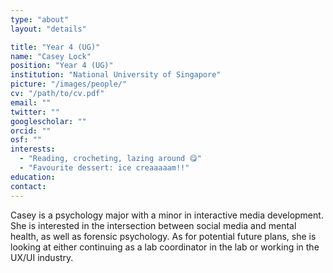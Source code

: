 ```yaml
---
type: "about"
layout: "details"

title: "Year 4 (UG)"
name: "Casey Lock"
position: "Year 4 (UG)"
institution: "National University of Singapore"
picture: "/images/people/"
cv: "/path/to/cv.pdf"
email: ""
twitter: ""
googlescholar: ""
orcid: ""
osf: ""
interests:
  - "Reading, crocheting, lazing around 😋"
  - "Favourite dessert: ice creaaaaam!!"
education:
contact:
---
```


Casey is a psychology major with a minor in interactive media development. She is interested in the intersection between social media and mental health, as well as forensic psychology. As for potential future plans, she is looking at either continuing as a lab coordinator in the lab or working in the UX/UI industry.
